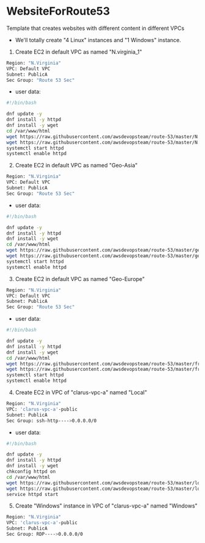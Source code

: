 # WebsiteForRoute53

Template that creates websites with different content in different VPCs

- We'll totally create "4 Linux" instances and "1 Windows" instance.

1. Create EC2 in default VPC as named "N.virginia_1"

```bash
Region: "N.Virginia"
VPC: Default VPC
Subnet: PublicA
Sec Group: "Route 53 Sec"
```

- user data:

```bash
#!/bin/bash

dnf update -y
dnf install -y httpd
dnf install -y wget
cd /var/www/html
wget https://raw.githubusercontent.com/awsdevopsteam/route-53/master/N.virginia_1/index.html
wget https://raw.githubusercontent.com/awsdevopsteam/route-53/master/N.virginia_1/N.virginia_1.jpg
systemctl start httpd
systemctl enable httpd

```

2. Create EC2 in default VPC as named "Geo-Asia"

```bash
Region: "N.Virginia"
VPC: Default VPC
Subnet: PublicA
Sec Group: "Route 53 Sec"
```

- user data:

```bash
#!/bin/bash

dnf update -y
dnf install -y httpd
dnf install -y wget
cd /var/www/html
wget https://raw.githubusercontent.com/awsdevopsteam/route-53/master/geo-japon/index.html
wget https://raw.githubusercontent.com/awsdevopsteam/route-53/master/geo-japon/Tsubasa.jpg
systemctl start httpd
systemctl enable httpd

```

3. Create EC2 in default VPC as named "Geo-Europe"

```bash
Region: "N.Virginia"
VPC: Default VPC
Subnet: PublicA
Sec Group: "Route 53 Sec"
```

- user data:

```bash
#!/bin/bash

dnf update -y
dnf install -y httpd
dnf install -y wget
cd /var/www/html
wget https://raw.githubusercontent.com/awsdevopsteam/route-53/master/frankfurt/index.html
wget https://raw.githubusercontent.com/awsdevopsteam/route-53/master/frankfurt/frankfurt.jpg
systemctl start httpd
systemctl enable httpd
```

4. Create EC2 in VPC of "clarus-vpc-a" named "Local"

```bash
Region: "N.Virginia"
VPC: 'clarus-vpc-a'-public
Subnet: PublicA
Sec Group: ssh-http---->0.0.0.0/0

```

- user data:

```bash
#!/bin/bash

dnf update -y
dnf install -y httpd
dnf install -y wget
chkconfig httpd on
cd /var/www/html
wget https://raw.githubusercontent.com/awsdevopsteam/route-53/master/local/index.html
wget https://raw.githubusercontent.com/awsdevopsteam/route-53/master/local/Local.jpg
service httpd start

```

5. Create "Windows" instance in VPC of "clarus-vpc-a" named "Windows"

```bash
Region: "N.Virginia"
VPC: 'clarus-vpc-a'-public
Subnet: PublicA
Sec Group: RDP---->0.0.0.0/0
```
